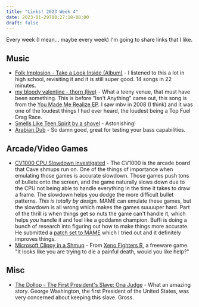 ```yaml
---
title: "Links! 2023 Week 4"
date: 2023-01-29T08:27:18-08:00
draft: false
---
```


Every week (I mean... maybe every week) I'm going to share links that I like.

## Music
- [Folk Implosion - Take a Look Inside (Album)](https://www.youtube.com/playlist?list=OLAK5uy_kf9MQhrgrGUwLg2f2eU9mhxg3PJRvr5w8) - I listened to this a lot in high school, revisiting it and it is still super good. 14 songs in 22 minutes.
- [my bloody valentine - thorn (live)](https://www.youtube.com/watch?v=fe-felI_tew) - What a teeny venue, that must have been something. This is before "Isn't Anything" came out, this song is from the [You Made Me Realize EP](https://en.wikipedia.org/wiki/You_Made_Me_Realise). I saw mbv in 2008 (I think) and it was one of the loudest things I had ever heard, the loudest being a Top Fuel Drag Race.
- [Smells Like Teen Spirit by a shovel](https://www.youtube.com/watch?v=oeb5LdAyLC8) - Astonishing!
- [Arabian Dub](https://www.youtube.com/watch?v=0lk4npaHMV4) - So damn good, great for testing your bass capabilities.

## Arcade/Video Games

- [CV1000 CPU Slowdown investigated](https://buffis.com/research/cv1000-cpu-slowdown-investigated/) - The CV1000 is the arcade board that Cave shmups run on. One of the things of importance when emulating those games is accurate slowdown. Those games push tons of bullets onto the screen, and the game naturally slows down due to the CPU not being able to handle everything in the time it takes to draw a frame. The slowdown helps you dodge the more difficult bullet patterns. *This is totally by design.* MAME can emulate these games, but the slowdown is all wrong which makes the games suuuuper hard. Part of the thrill is when things get so nuts the game can't handle it, which helps *you* handle it and feel like a goddamn champion. Buffi is doing a bunch of research into figuring out how to make things more accurate. He submitted a [patch set to MAME](https://github.com/buffis/mamefork/commit/83a6f1397e4638b001df42df42cbabb247a622eb) which I tried out and it definitely improves things.
- [Microsoft Clippy in a Shmup](https://www.youtube.com/watch?v=zpPwpNPPQmc&t=175s) - From [Xeno Fighters R](https://team-xf.itch.io/xeno-fighters-r), a freeware game. "It looks like you are trying to die a painful death, would you like help?"

## Misc

- [The Dollop - The First President's Slave: Ona Judge](https://omny.fm/shows/the-dollop-with-dave-anthony-and-gareth-reynolds/567-the-first-presidents-slave-ona-judge) - What an amazing story. George Washington, the first President of the United States, was very concerned about keeping this slave. Gross.
